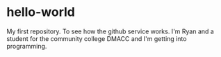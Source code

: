 # hello-world
My first repository.  To see how the github service works.
I'm Ryan and a student for the community college DMACC and I'm getting into programming.
